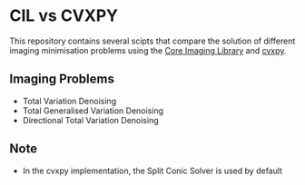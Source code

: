 # CIL vs CVXPY

This repository contains several scipts that compare the solution of different imaging minimisation problems using the [Core Imaging Library](https://github.com/TomographicImaging/CIL) and [cvxpy](https://github.com/cvxpy/cvxpy).

## Imaging Problems

- Total Variation Denoising
- Total Generalised Variation Denoising
- Directional Total Variation Denoising

## Note

- In the cvxpy implementation, the Split Conic Solver is used by default




